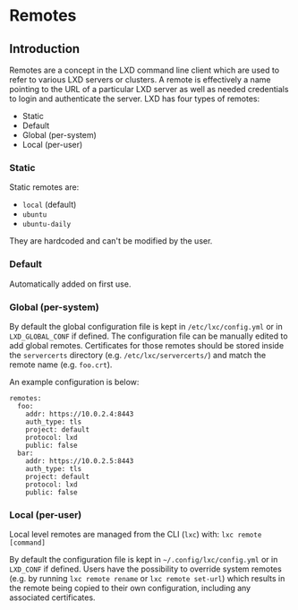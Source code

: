 # Remotes

## Introduction

Remotes are a concept in the LXD command line client which are used to refer to various LXD servers or clusters.
A remote is effectively a name pointing to the URL of a particular LXD server as well as needed credentials to login and authenticate the server.
LXD has four types of remotes:

- Static
- Default
- Global (per-system)
- Local (per-user)

### Static

Static remotes are:

- `local` (default)
- `ubuntu`
- `ubuntu-daily`

They are hardcoded and can't be modified by the user.

### Default

Automatically added on first use.

### Global (per-system)

By default the global configuration file is kept in `/etc/lxc/config.yml` or in `LXD_GLOBAL_CONF` if defined.
The configuration file can be manually edited to add global remotes. Certificates for those remotes should be stored inside the `servercerts` directory (e.g. `/etc/lxc/servercerts/`) and match the remote name (e.g. `foo.crt`).

An example configuration is below:
```
remotes:
  foo:
    addr: https://10.0.2.4:8443
    auth_type: tls
    project: default
    protocol: lxd
    public: false
  bar:
    addr: https://10.0.2.5:8443
    auth_type: tls
    project: default
    protocol: lxd
    public: false
```

### Local (per-user)

Local level remotes are managed from the CLI (`lxc`) with:
`lxc remote [command]`

By default the configuration file is kept in `~/.config/lxc/config.yml` or in `LXD_CONF` if defined.
Users have the possibility to override system remotes (e.g. by running `lxc remote rename` or `lxc remote set-url`)
which results in the remote being copied to their own configuration, including any associated certificates.
